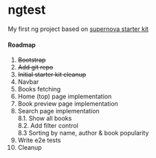 # ngtest

My first ng project based on [supernova starter kit](https://github.com/orizens/supernova-angular-1.5.x-es6-starter)

#### Roadmap

1. ~~Bootstrap~~
3. ~~Add git repo~~
3. ~~Initial starter kit cleanup~~
4. Navbar
5. Books fetching
6. Home (top) page implementation
7. Book preview page implementation
8. Search page implementation\
  8.1. Show all books\
  8.2. Add filter control\
  8.3 Sorting by name, author & book popularity
9. Write e2e tests
10. Cleanup